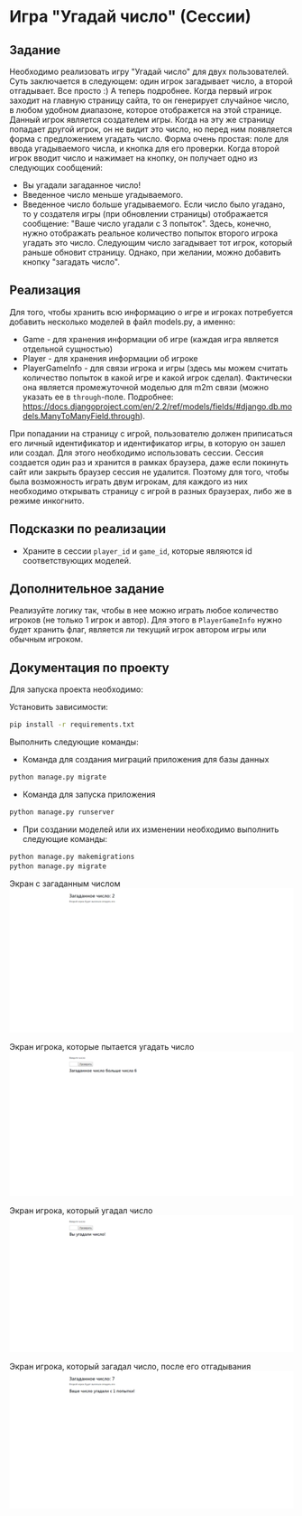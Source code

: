 # Игра "Угадай число" (Сессии)

## Задание

Необходимо реализовать игру "Угадай число" для двух пользователей. Суть заключается в следующем:
один игрок загадывает число, а второй отгадывает. Все просто :)
А теперь подробнее. Когда первый игрок заходит на главную страницу сайта, то он генерирует случайное число,
в любом удобном диапазоне, которое отображется на этой странице. Данный игрок является создателем игры.
Когда на эту же страницу попадает другой игрок, он не видит это число, но перед ним появляется форма с предложением
угадать число. Форма очень простая: поле для ввода угадываемого числа, и кнопка для его проверки.
Когда второй игрок вводит число и нажимает на кнопку, он получает одно из следующих сообщений:
* Вы угадали загаданное число!
* Введенное число меньше угадываемого.
* Введенное число больше угадываемого.
Если число было угадано, то у создателя игры (при обновлении страницы) отображается сообщение: "Ваше число угадали с 3 попыток".
Здесь, конечно, нужно отображать реальное количество попыток второго игрока угадать это число.
Следующим число загадывает тот игрок, который раньше обновит страницу. Однако, при желании, можно добавить кнопку "загадать число".

## Реализация

Для того, чтобы хранить всю информацию о игре и игроках потребуется добавить несколько моделей в файл models.py, 
а именно:
* Game - для хранения информации об игре (каждая игра является отдельной сущностью)
* Player - для хранения информации об игроке
* PlayerGameInfo - для связи игрока и игры (здесь мы можем считать количество попыток в какой игре и какой игрок сделал). Фактически она является промежуточной моделью для m2m связи (можно указать ее в `through`-поле. Подробнее: https://docs.djangoproject.com/en/2.2/ref/models/fields/#django.db.models.ManyToManyField.through).

При попадании на страницу с игрой, пользователю должен приписаться его личный идентификатор и идентификатор игры,
в которую он зашел или создал. Для этого необходимо использовать сессии. Сессия создается один раз и хранится в рамках браузера,
даже если покинуть сайт или закрыть браузер сессия не удалится. Поэтому для того, чтобы была возможность играть двум игрокам,
для каждого из них необходимо открывать страницу с игрой в разных браузерах, либо же в режиме инкогнито.

## Подсказки по реализации

- Храните в сессии `player_id` и `game_id`, которые являются id соответствующих моделей.

## Дополнительное задание

Реализуйте логику так, чтобы в нее можно играть любое количество игроков (не только 1 игрок и автор). Для этого в `PlayerGameInfo` нужно будет хранить флаг, является ли текущий игрок автором игры или обычным игроком.

## Документация по проекту

Для запуска проекта необходимо:

Установить зависимости:
```bash
pip install -r requirements.txt
```

Выполнить следующие команды:

* Команда для создания миграций приложения для базы данных
```bash
python manage.py migrate
```

* Команда для запуска приложения
```bash
python manage.py runserver
```

* При создании моделей или их изменении необходимо выполнить следующие команды:
```bash
python manage.py makemigrations
python manage.py migrate
```

Экран с загаданным числом
![Экран с загаданным числом](./res/screen_1.png)

Экран игрока, которые пытается угадать число
![Экран игрока, которые пытается угадать число](./res/screen_2.png)

Экран игрока, который угадал число
![Экран игрока, который угадал число](./res/screen_3.png)

Экран игрока, который загадал число, после его отгадывания
![Экран игрока, который загадал число, после его отгадывания](./res/screen_4.png)